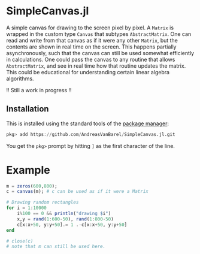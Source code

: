 # SimpleCanvas.jl
A simple canvas for drawing to the screen pixel by pixel. A `Matrix` is wrapped in the custom type `Canvas` that subtypes `AbstractMatrix`. 
One can read and write from that canvas as if it were any other `Matrix`, but the contents are shown in real time on the screen. 
This happens partially asynchronously, such that the canvas can still be used somewhat efficiently in calculations.
One could pass the canvas to any routine that allows `AbstractMatrix`, and see in real time how that routine updates the matrix. 
This could be educational for understanding certain linear algebra algorithms. 

!! Still a work in progress !!

## Installation

This is installed using the standard tools of the [package manager](https://julialang.github.io/Pkg.jl/v1/getting-started/):

```julia
pkg> add https://github.com/AndreasVanBarel/SimpleCanvas.jl.git
```
You get the `pkg>` prompt by hitting `]` as the first character of the line.

# Example

```julia
m = zeros(600,800);
c = canvas(m); # c can be used as if it were a Matrix

# Drawing random rectangles
for i = 1:10000
    i%100 == 0 && println("drawing $i")
    x,y = rand(1:600-50), rand(1:800-50)
    c[x:x+50, y:y+50].= 1 .-c[x:x+50, y:y+50]
end

# close(c)
# note that m can still be used here.
```
